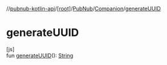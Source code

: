 //[pubnub-kotlin-api](../../../../index.md)/[[root]](../../index.md)/[PubNub](../index.md)/[Companion](index.md)/[generateUUID](generate-u-u-i-d.md)

# generateUUID

[js]\
fun [generateUUID](generate-u-u-i-d.md)(): [String](https://kotlinlang.org/api/latest/jvm/stdlib/kotlin-stdlib/kotlin/-string/index.html)
